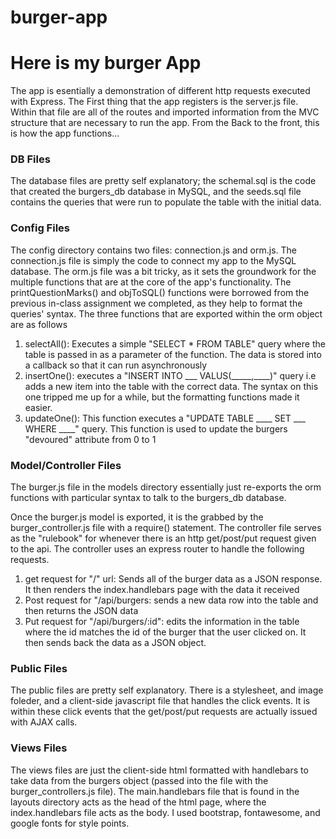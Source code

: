 # burger-app
<h1>Here is my burger App</h1>

<p>The app is esentially a demonstration of different http requests executed with Express. The First thing that the app registers is the server.js file. Within that file are all of the routes and imported information from the MVC structure that are necessary to run the app. From the Back to the front, this is how the app functions...</p>

<h3>DB Files</h3>
<p>The database files are pretty self explanatory; the schemal.sql is the code that created the burgers_db database in MySQL, and the seeds.sql file contains the queries that were run to populate the table with the initial data. </p>

<h3>Config Files</h3>
<p>The config directory contains two files: connection.js and orm.js. The connection.js file is simply the code to connect my app to the MySQL database. The orm.js file was a bit tricky, as it sets the groundwork for the multiple functions that are at the core of the app's functionality. The printQuestionMarks() and objToSQL() functions were borrowed from the previous in-class assignment we completed, as they help to format the queries' syntax. The three functions that are exported within the orm object are as follows</p>
<ol>
    <li>selectAll(): Executes a simple "SELECT * FROM TABLE" query where the table is passed in as a parameter of the function. The data is stored into a callback so that it can run asynchronously</li>
    <li>insertOne(): executes a "INSERT INTO ___ VALUS(_____,____)" query i.e adds a new item into the table with the correct data. The syntax on this one tripped me up for a while, but the formatting functions made it easier.</li>
    <li>updateOne(): This function executes a "UPDATE TABLE ____ SET ___ WHERE ____" query. This function is used to update the burgers "devoured" attribute from 0 to 1</li>
</ol>

<h3>Model/Controller Files</h3>
<p> The burger.js file in the models directory essentially just re-exports the orm functions with particular syntax to talk to the burgers_db database. </p>
<p>Once the burger.js model is exported, it is the grabbed by the burger_controller.js file with a require() statement. The controller file serves as the "rulebook" for whenever there is an http get/post/put request given to the api. The controller uses an express router to handle the following requests.<p>
<ol>
    <li>get request for "/" url: Sends all of the burger data as a JSON response. It then renders the index.handlebars page with the data it received</li>
    <li>Post request for "/api/burgers: sends a new data row into the table and then returns the JSON data</li>
    <li>Put request for "/api/burgers/:id": edits the information in the table where the id matches the id of the burger that the user clicked on. It then sends back the data as a JSON object.</p>
</ol> 

<h3>Public Files</h3>
<p>The public files are pretty self explanatory. There is a stylesheet, and image foleder, and a client-side javascript file that handles the click events. It is within these click events that the get/post/put requests are actually issued with AJAX calls.</p>

<h3>Views Files</h3>
<p>The views files are just the client-side html formatted with handlebars to take data from the burgers object (passed into the file with the burger_controllers.js file). The main.handlebars file that is found in the layouts directory acts as the head of the html page, where the index.handlebars file acts as the body. I used bootstrap, fontawesome, and google fonts for style points.</p>
